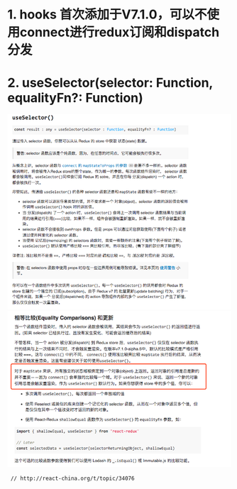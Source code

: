 
# 1. hooks 首次添加于V7.1.0，可以不使用connect进行redux订阅和dispatch分发
# 2. useSelector(selector: Function, equalityFn?: Function)
   ![avatar](/src/images/useSelector.png)
	 ![avatar](/src/images/useSelectorCompare.png)


	 // http://react-china.org/t/topic/34076